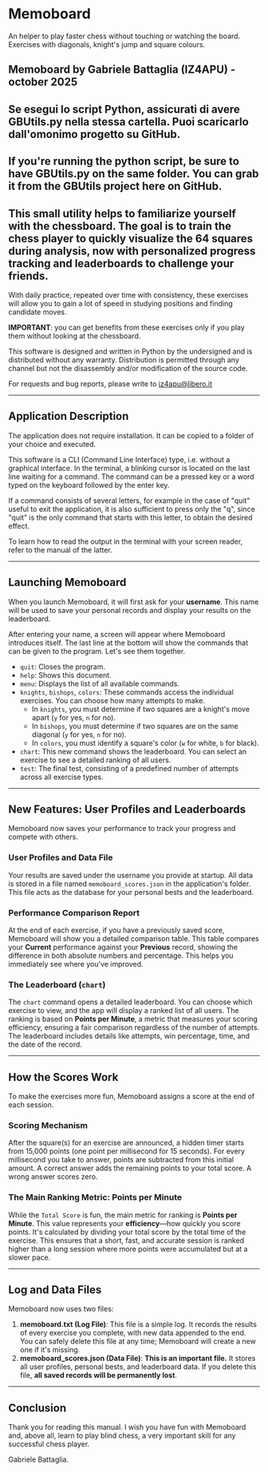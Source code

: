 # Memoboard
An helper to play faster chess without touching or watching the board. Exercises with diagonals, knight's jump and square colours.
## Memoboard by Gabriele Battaglia (IZ4APU) - october 2025

## Se esegui lo script Python, assicurati di avere GBUtils.py nella stessa cartella. Puoi scaricarlo dall'omonimo progetto su GitHub.

## If you're running the python script, be sure to have GBUtils.py on the same folder. You can grab it from the GBUtils project here on GitHub.

## This small utility helps to familiarize yourself with the chessboard. The goal is to train the chess player to quickly visualize the 64 squares during analysis, now with personalized progress tracking and leaderboards to challenge your friends.

With daily practice, repeated over time with consistency, these exercises will allow you to gain a lot of speed in studying positions and finding candidate moves.

**IMPORTANT**: you can get benefits from these exercises only if you play them without looking at the chessboard.

This software is designed and written in Python by the undersigned and is distributed without any warranty. Distribution is permitted through any channel but not the disassembly and/or modification of the source code.

For requests and bug reports, please write to iz4apu@libero.it

---
## **Application Description**

The application does not require installation. It can be copied to a folder of your choice and executed.

This software is a CLI (Command Line Interface) type, i.e. without a graphical interface. In the terminal, a blinking cursor is located on the last line waiting for a command. The command can be a pressed key or a word typed on the keyboard followed by the enter key.

If a command consists of several letters, for example in the case of "quit" useful to exit the application, it is also sufficient to press only the "q", since "quit" is the only command that starts with this letter, to obtain the desired effect.

To learn how to read the output in the terminal with your screen reader, refer to the manual of the latter.

---
## **Launching Memoboard**

When you launch Memoboard, it will first ask for your **username**. This name will be used to save your personal records and display your results on the leaderboard.

After entering your name, a screen will appear where Memoboard introduces itself. The last line at the bottom will show the commands that can be given to the program. Let's see them together.

* `quit`: Closes the program.
* `help`: Shows this document.
* `menu`: Displays the list of all available commands.
* `knights`, `bishops`, `colors`: These commands access the individual exercises. You can choose how many attempts to make.
    * In `knights`, you must determine if two squares are a knight's move apart (`y` for yes, `n` for no).
    * In `bishops`, you must determine if two squares are on the same diagonal (`y` for yes, `n` for no).
    * In `colors`, you must identify a square's color (`w` for white, `b` for black).
* `chart`: This new command shows the leaderboard. You can select an exercise to see a detailed ranking of all users.
* `test`: The final test, consisting of a predefined number of attempts across all exercise types.

---
## **New Features: User Profiles and Leaderboards**

Memoboard now saves your performance to track your progress and compete with others.

### **User Profiles and Data File**
Your results are saved under the username you provide at startup. All data is stored in a file named `memoboard_scores.json` in the application's folder. This file acts as the database for your personal bests and the leaderboard.

### **Performance Comparison Report**
At the end of each exercise, if you have a previously saved score, Memoboard will show you a detailed comparison table. This table compares your **Current** performance against your **Previous** record, showing the difference in both absolute numbers and percentage. This helps you immediately see where you've improved.

### **The Leaderboard (`chart`)**
The `chart` command opens a detailed leaderboard. You can choose which exercise to view, and the app will display a ranked list of all users. The ranking is based on **Points per Minute**, a metric that measures your scoring efficiency, ensuring a fair comparison regardless of the number of attempts. The leaderboard includes details like attempts, win percentage, time, and the date of the record.

---
## **How the Scores Work**

To make the exercises more fun, Memoboard assigns a score at the end of each session.

### **Scoring Mechanism**
After the square(s) for an exercise are announced, a hidden timer starts from 15,000 points (one point per millisecond for 15 seconds). For every millisecond you take to answer, points are subtracted from this initial amount. A correct answer adds the remaining points to your total score. A wrong answer scores zero.

### **The Main Ranking Metric: Points per Minute**
While the `Total Score` is fun, the main metric for ranking is **Points per Minute**. This value represents your **efficiency**—how quickly you score points. It's calculated by dividing your total score by the total time of the exercise. This ensures that a short, fast, and accurate session is ranked higher than a long session where more points were accumulated but at a slower pace.

---
## **Log and Data Files**

Memoboard now uses two files:

1.  **memoboard.txt (Log File)**: This file is a simple log. It records the results of every exercise you complete, with new data appended to the end. You can safely delete this file at any time; Memoboard will create a new one if it's missing.
2.  **memoboard_scores.json (Data File)**: **This is an important file.** It stores all user profiles, personal bests, and leaderboard data. If you delete this file, **all saved records will be permanently lost**.

---
## **Conclusion**

Thank you for reading this manual. I wish you have fun with Memoboard and, above all, learn to play blind chess, a very important skill for any successful chess player.

Gabriele Battaglia.